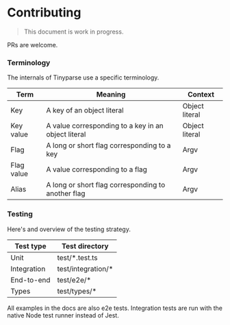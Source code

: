 # Contributing

> This document is work in progress.

PRs are welcome.

### Terminology

The internals of Tinyparse use a specific terminology.

| Term       | Meaning                                             | Context        |
| ---------- | --------------------------------------------------- | -------------- |
| Key        | A key of an object literal                          | Object literal |
| Key value  | A value corresponding to a key in an object literal | Object literal |
| Flag       | A long or short flag corresponding to a key         | Argv           |
| Flag value | A value corresponding to a flag                     | Argv           |
| Alias      | A long or short flag corresponding to another flag  | Argv           |

### Testing

Here's and overview of the testing strategy.

| Test type   | Test directory      |
| ----------- | ------------------- |
| Unit        | test/\*.test.ts     |
| Integration | test/integration/\* |
| End-to-end  | test/e2e/\*         |
| Types       | test/types/\*       |

All examples in the docs are also e2e tests. Integration tests are run with the native Node test runner instead of Jest.
